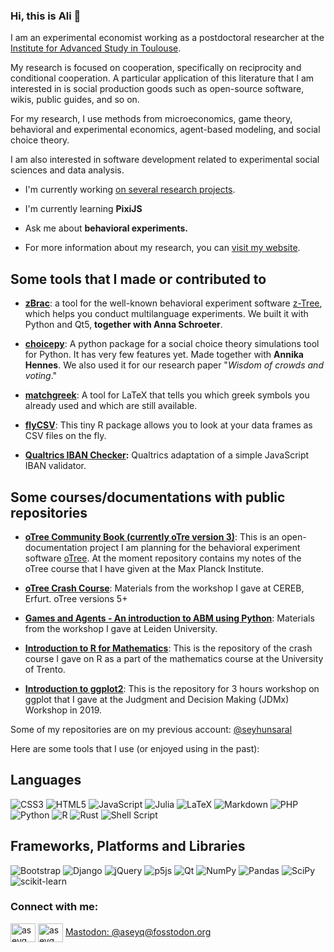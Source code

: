 ### Hi, this is Ali 👋
I am an experimental economist working as a postdoctoral researcher at
the [Institute for Advanced Study in
Toulouse](https://www.iast.fr).

My research is focused on cooperation, specifically on reciprocity and
conditional cooperation. A particular application of this literature
that I am interested in is social production goods such as open-source
software, wikis, public guides, and so on.

For my research, I use methods from microeconomics, game theory,
behavioral and experimental economics, agent-based modeling, and social
choice theory.

I am also interested in software development related to experimental
social sciences and data analysis.

-   I\'m currently working [on several research projects](https://www.saral.it/#research).

-   I\'m currently learning **PixiJS**

-   Ask me about **behavioral experiments.**

-   For more information about my research, you can [visit my website](https://www.saral.it/).

Some tools that I made or contributed to
----------------------------------------

-   **[zBrac](https://github.com/seyhunsaral/zbrac/)**: a tool for the well-known behavioral experiment software [z-Tree](https://www.ztree.uzh.ch/en.html), which helps you conduct multilanguage experiments. We built it with Python and Qt5, **together with Anna Schroeter**.

-  **[choicepy](https://github.com/aseyq/choicepy)**: A python package for a social choice theory simulations tool for Python. It has very few features yet. Made together with **Annika Hennes**. We also used it for our research paper \"*Wisdom of crowds and voting*.\"

-   **[matchgreek](https://github.com/seyhunsaral/matchgreek/)**: A tool for LaTeX that tells you which greek symbols you already used and which are still available.

-   **[flyCSV](https://github.com/aseyq/flyCSV)**: This tiny R package allows you to look at your data frames as CSV files on the fly.

-   **[Qualtrics IBAN Checker](https://github.com/seyhunsaral/qualtrics-iban-check):** Qualtrics adaptation of a simple JavaScript IBAN validator.

Some courses/documentations with public repositories
----------------------------------------------------

-   **[oTree Community Book (currently oTre version 3)](https://github.com/seyhunsaral/otree-course)**: This is an open-documentation project I am planning for the behavioral experiment software [oTree](https://github.com/oTree-org/oTree). At the moment repository contains my notes of the oTree course that I have given at the Max Planck Institute.

-   **[oTree Crash Course](https://github.com/aseyq/cereb-otree)**: Materials from the workshop I gave at CEREB, Erfurt. oTree versions 5+

-   **[Games and Agents - An introduction to ABM using Python](https://github.com/aseyq/leidensim)**: Materials from the workshop I gave at Leiden University.

-   **[Introduction to R for Mathematics](https://github.com/aseyq/trentomathr)**: This is the repository of the crash course I gave on R as a part of the mathematics course at the University of Trento.

-   **[Introduction to ggplot2](https://github.com/seyhunsaral/jdmx-ggplot2)**: This is the repository for 3 hours workshop on ggplot that I gave at the Judgment and Decision Making (JDMx) Workshop in 2019.

Some of my repositories are on my previous account:
[\@seyhunsaral](https://www.github.com/seyhunsaral)

Here are some tools that I use (or enjoyed using in the past):

## Languages
![CSS3](https://img.shields.io/badge/css3-%231572B6.svg?style=for-the-badge&logo=css3&logoColor=white)
![HTML5](https://img.shields.io/badge/html5-%23E34F26.svg?style=for-the-badge&logo=html5&logoColor=white)
![JavaScript](https://img.shields.io/badge/javascript-%23323330.svg?style=for-the-badge&logo=javascript&logoColor=%23F7DF1E)
![Julia](https://img.shields.io/badge/-Julia-9558B2?style=for-the-badge&logo=julia&logoColor=white)
![LaTeX](https://img.shields.io/badge/latex-%23008080.svg?style=for-the-badge&logo=latex&logoColor=white)
![Markdown](https://img.shields.io/badge/markdown-%23000000.svg?style=for-the-badge&logo=markdown&logoColor=white)
![PHP](https://img.shields.io/badge/php-%23777BB4.svg?style=for-the-badge&logo=php&logoColor=white)
![Python](https://img.shields.io/badge/python-3670A0?style=for-the-badge&logo=python&logoColor=ffdd54)
![R](https://img.shields.io/badge/r-%23276DC3.svg?style=for-the-badge&logo=r&logoColor=white)
![Rust](https://img.shields.io/badge/rust-%23000000.svg?style=for-the-badge&logo=rust&logoColor=white)
![Shell Script](https://img.shields.io/badge/shell_script-%23121011.svg?style=for-the-badge&logo=gnu-bash&logoColor=white)

## Frameworks, Platforms and Libraries
![Bootstrap](https://img.shields.io/badge/bootstrap-%23563D7C.svg?style=for-the-badge&logo=bootstrap&logoColor=white) 
![Django](https://img.shields.io/badge/django-%23092E20.svg?style=for-the-badge&logo=django&logoColor=white)
![jQuery](https://img.shields.io/badge/jquery-%230769AD.svg?style=for-the-badge&logo=jquery&logoColor=white)
![p5js](https://img.shields.io/badge/p5.js-ED225D?style=for-the-badge&logo=p5.js&logoColor=FFFFFF)
![Qt](https://img.shields.io/badge/Qt-%23217346.svg?style=for-the-badge&logo=Qt&logoColor=white) 
![NumPy](https://img.shields.io/badge/numpy-%23013243.svg?style=for-the-badge&logo=numpy&logoColor=white)
![Pandas](https://img.shields.io/badge/pandas-%23150458.svg?style=for-the-badge&logo=pandas&logoColor=white)
![SciPy](https://img.shields.io/badge/SciPy-%230C55A5.svg?style=for-the-badge&logo=scipy&logoColor=%white)
![scikit-learn](https://img.shields.io/badge/scikit--learn-%23F7931E.svg?style=for-the-badge&logo=scikit-learn&logoColor=white)


<h3 align="left">Connect with me:</h3>
<p align="left">
<a href="https://twitter.com/aseyq" target="_blank"><img align="center" src="https://raw.githubusercontent.com/rahuldkjain/github-profile-readme-generator/master/src/images/icons/Social/twitter.svg" alt="aseyq" height="30" width="40" /></a>
<a href="https://linkedin.com/in/aseyq" target="_blank"><img align="center" src="https://raw.githubusercontent.com/rahuldkjain/github-profile-readme-generator/master/src/images/icons/Social/linked-in-alt.svg" alt="aseyq" height="30" width="40" /></a>
  <a rel="me" href="https://fosstodon.org/@aseyq" target="_blank">Mastodon: @aseyq@fosstodon.org</a>
</p>
